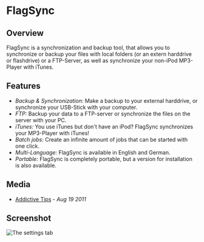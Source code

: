 FlagSync
========

Overview
--------
FlagSync is a synchronization and backup tool, that allows you to synchronize or backup your files 
with local folders (or an extern harddrive or flashdrive) or a FTP-Server, as well as synchronize your non-iPod MP3-Player with iTunes.

Features
--------
- *Backup & Synchronization:* Make a backup to your external harddrive, or synchronize your USB-Stick with your computer.
- *FTP:* Backup your data to a FTP-server or synchronize the files on the server with your PC.
- *iTunes:* You use iTunes but don't have an iPod? FlagSync synchronizes your MP3-Player with iTunes!
- *Batch jobs:* Create an infinite amount of jobs that can be started with one click.
- *Multi-Language:* FlagSync is available in English and German.
- *Portable:* FlagSync is completely portable, but a version for installation is also available.

Media
-----
- [Addictive Tips](http://www.addictivetips.com/windows-tips/sync-itunes-with-portable-media-player-backup-data-on-ftp-usb-flagsync/)  - *Aug 19 2011*

Screenshot
----------
![The settings tab][1]

[1]: http://flagbug.github.com/flagsync/flagsync-settings.jpg
                  